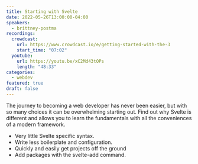 ```yaml
---
title: Starting with Svelte
date: 2022-05-26T13:00:00-04:00
speakers:
  - brittney-postma
recordings:
  crowdcast:
    url: https://www.crowdcast.io/e/getting-started-with-the-3
    start_time: "07:02"
  youtube:
    url: https://youtu.be/xC2Md43tOPs
    length: "48:33"
categories:
  - webdev
featured: true
draft: false
---
```


The journey to becoming a web developer has never been easier, but with so many choices it can be overwhelming starting out. Find out why Svelte is different and allows you to learn the fundamentals with all the conveniences of a modern framework.

- Very little Svelte specific syntax.
- Write less boilerplate and configuration.
- Quickly and easily get projects off the ground
- Add packages with the svelte-add command.
